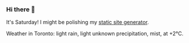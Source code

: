 ### Hi there :wave:

It's Saturday! I might be polishing my [static site generator](https://github.com/bewuethr/pandoc-bash-blog).

Weather in Toronto: light rain, light unknown precipitation, mist, at +2°C.
